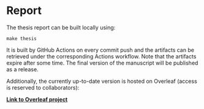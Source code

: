 Report
===

The thesis report can be built locally using:

```
make thesis
```

It is built by GitHub Actions on every commit push and the artifacts can be retrieved under the corresponding Actions workflow. Note that the artifacts expire after some time. The final version of the manuscript will be published as a release.

Additionally, the currently up-to-date version is hosted on Overleaf (access is reserved to collaborators):

**[Link to Overleaf project](https://www.overleaf.com/project/627a32e5a81c7e30a021e5e0)**

